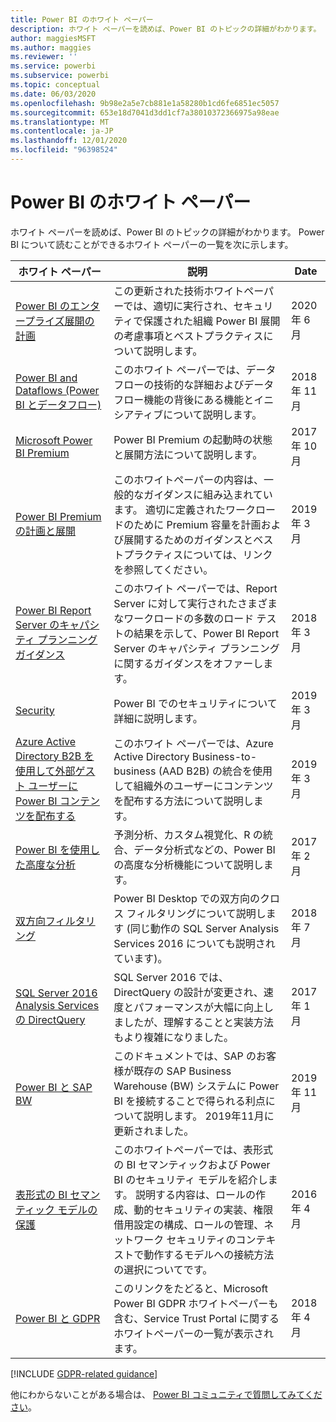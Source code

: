 ```yaml
---
title: Power BI のホワイト ペーパー
description: ホワイト ペーパーを読めば、Power BI のトピックの詳細がわかります。
author: maggiesMSFT
ms.author: maggies
ms.reviewer: ''
ms.service: powerbi
ms.subservice: powerbi
ms.topic: conceptual
ms.date: 06/03/2020
ms.openlocfilehash: 9b98e2a5e7cb881e1a58280b1cd6fe6851ec5057
ms.sourcegitcommit: 653e18d7041d3dd1cf7a38010372366975a98eae
ms.translationtype: MT
ms.contentlocale: ja-JP
ms.lasthandoff: 12/01/2020
ms.locfileid: "96398524"
---
```

# <a name="whitepapers-for-power-bi"></a>Power BI のホワイト ペーパー

ホワイト ペーパーを読めば、Power BI のトピックの詳細がわかります。 Power BI について読むことができるホワイト ペーパーの一覧を次に示します。

| ホワイト ペーパー | 説明 | Date |
| --- | --- | --- |
| [Power BI のエンタープライズ展開の計画](https://aka.ms/PBIEnterpriseDeploymentWP) |この更新された技術ホワイトペーパーでは、適切に実行され、セキュリティで保護された組織 Power BI 展開の考慮事項とベストプラクティスについて説明します。 | 2020 年 6 月 |
| [Power BI and Dataflows (Power BI とデータフロー)](https://go.microsoft.com/fwlink/?linkid=2034388&clcid=0x409)| このホワイト ペーパーでは、データフローの技術的な詳細およびデータフロー機能の背後にある機能とイニシアティブについて説明します。 | 2018 年 11 月 |
| [Microsoft Power BI Premium](https://aka.ms/pbipremiumwhitepaper) |Power BI Premium の起動時の状態と展開方法について説明します。 | 2017 年 10 月 |
| [Power BI Premium の計画と展開](whitepaper-powerbi-premium-deployment.md)| このホワイトペーパーの内容は、一般的なガイダンスに組み込まれています。 適切に定義されたワークロードのために Premium 容量を計画および展開するためのガイダンスとベストプラクティスについては、リンクを参照してください。| 2019 年 3 月 |
| [Power BI Report Server のキャパシティ プランニング ガイダンス](../report-server/capacity-planning.md) |このホワイト ペーパーでは、Report Server に対して実行されたさまざまなワークロードの多数のロード テストの結果を示して、Power BI Report Server のキャパシティ プランニングに関するガイダンスをオファーします。 | 2018 年 3 月 |
| [Security](../admin/service-admin-power-bi-security.md) |Power BI でのセキュリティについて詳細に説明します。 | 2019 年 3 月 |
| [Azure Active Directory B2B を使用して外部ゲスト ユーザーに Power BI コンテンツを配布する](../guidance/whitepaper-azure-b2b-power-bi.md)|このホワイト ペーパーでは、Azure Active Directory Business-to-business (AAD B2B) の統合を使用して組織外のユーザーにコンテンツを配布する方法について説明します。| 2019 年 3 月 |
| [Power BI を使用した高度な分析](https://info.microsoft.com/advanced-analytics-with-power-bi.html?Is=Website) |予測分析、カスタム視覚化、R の統合、データ分析式などの、Power BI の高度な分析機能について説明します。 | 2017 年 2 月 |
| [双方向フィルタリング](../transform-model/desktop-bidirectional-filtering.md) |Power BI Desktop での双方向のクロス フィルタリングについて説明します (同じ動作の SQL Server Analysis Services 2016 についても説明されています)。 | 2018 年 7 月 |
| [SQL Server 2016 Analysis Services の DirectQuery](/archive/blogs/analysisservices/directquery-in-sql-server-2016-analysis-services-whitepaper) |SQL Server 2016 では、DirectQuery の設計が変更され、速度とパフォーマンスが大幅に向上しましたが、理解することと実装方法もより複雑になりました。 | 2017 年 1 月 |
| [Power BI と SAP BW](https://aka.ms/powerbiandsapbw)| このドキュメントでは、SAP のお客様が既存の SAP Business Warehouse (BW) システムに Power BI を接続することで得られる利点について説明します。 2019年11月に更新されました。| 2019 年 11 月 |
| [表形式の BI セマンティック モデルの保護](https://download.microsoft.com/download/D/2/0/D20E1C5F-72EA-4505-9F26-FEF9550EFD44/Securing%20the%20Tabular%20BI%20Semantic%20Model.docx) |このホワイトペーパーでは、表形式の BI セマンティックおよび Power BI のセキュリティ モデルを紹介します。 説明する内容は、ロールの作成、動的セキュリティの実装、権限借用設定の構成、ロールの管理、ネットワーク セキュリティのコンテキストで動作するモデルへの接続方法の選択についてです。 | 2016 年 4 月 |
| [Power BI と GDPR](https://aka.ms/power-bi-gdpr-whitepaper)| このリンクをたどると、Microsoft Power BI GDPR ホワイトペーパーも含む、Service Trust Portal に関するホワイトペーパーの一覧が表示されます。 | 2018 年 4 月 |

[!INCLUDE [GDPR-related guidance](../includes/gdpr-hybrid-note.md)]

他にわからないことがある場合は、 [Power BI コミュニティで質問してみてください](https://community.powerbi.com/)。
